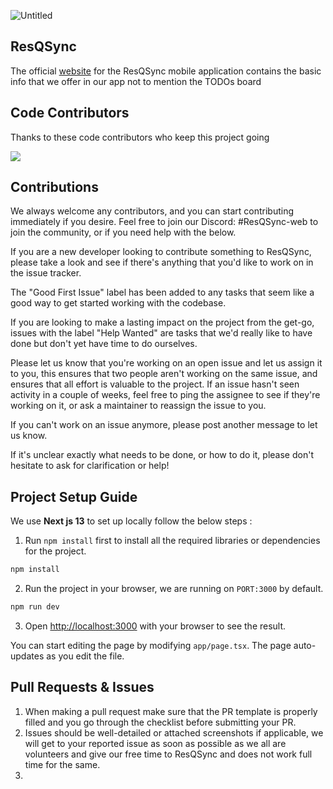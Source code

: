 ![Untitled](https://github.com/ResQSync/ResQSyncWeb/assets/48384865/5da12f49-88f0-451a-9856-fa17f4057f6c)

## ResQSync
The official [website](https://www.resqsync.co.in) for the ResQSync mobile application contains the basic info that we offer in our app not to mention the TODOs board

## Code Contributors
Thanks to these code contributors who keep this project going

<a href="https://github.com/ResQSync/ResQSyncWeb/graphs/contributors">
  <img src="https://contrib.rocks/image?repo=ResQSync/ResQSyncWeb" />
</a>

## Contributions
We always welcome any contributors, and you can start contributing immediately if you desire. Feel free to join our Discord: #ResQSync-web to join the community, or if you need help with the below.

If you are a new developer looking to contribute something to ResQSync, please take a look and see if there's anything that you'd like to work on in the issue tracker.

The "Good First Issue" label has been added to any tasks that seem like a good way to get started working with the codebase.

If you are looking to make a lasting impact on the project from the get-go, issues with the label "Help Wanted" are tasks that we'd really like to have done but don't yet have time to do ourselves.

Please let us know that you're working on an open issue and let us assign it to you, this ensures that two people aren't working on the same issue, and ensures that all effort is valuable to the project. If an issue hasn't seen activity in a couple of weeks, feel free to ping the assignee to see if they're working on it, or ask a maintainer to reassign the issue to you.

If you can't work on an issue anymore, please post another message to let us know.

If it's unclear exactly what needs to be done, or how to do it, please don't hesitate to ask for clarification or help!

## Project Setup Guide
We use <b>Next js 13</b> to set up locally follow the below steps :

1. Run `npm install` first to install all the required libraries or dependencies for the project.
```bash
npm install
```
2. Run the project in your browser, we are running on `PORT:3000` by default.
   
```bash
npm run dev
```
3. Open [http://localhost:3000](http://localhost:3000) with your browser to see the result.

You can start editing the page by modifying `app/page.tsx`. The page auto-updates as you edit the file.

## Pull Requests & Issues
1. When making a pull request make sure that the PR template is properly filled and you go through the checklist before submitting your PR.
2. Issues should be well-detailed or attached screenshots if applicable, we will get to your reported issue as soon as possible as we all are volunteers and give our free time to ResQSync and does not work full time for the same.
3. 

